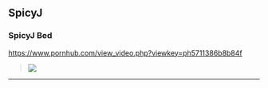 ## SpicyJ
### SpicyJ Bed
https://www.pornhub.com/view_video.php?viewkey=ph5711386b8b84f
>![](https://ci.phncdn.com/videos/201604/15/73948851/original/(m=ecuKGgaaaa)(mh=e5DPahUMZkyHfbWZ)3.jpg)
---
